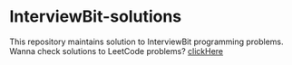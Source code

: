 # InterviewBit-solutions
This repository maintains solution to InterviewBit programming problems. <br/>
Wanna check solutions to LeetCode problems? [clickHere](https://github.com/pranjal021/LeetCode_Solutions)

